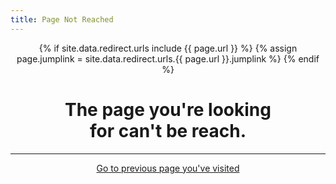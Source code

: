 ```yaml
---
title: Page Not Reached
---
```

{% if site.data.redirect.urls include {{ page.url }} %}
  {% assign page.jumplink = site.data.redirect.urls.{{ page.url }}.jumplink %}
{% endif %}
<style>
h1 {text-align: center;}
h4 {text-align: center;}
h3 {text-align: center;}
p {text-align: center;}
</style>
<style type="text/css">
  #left{
        text-align:left;
  }
  #right{
        text-align:right;
  }
</style>
<h1>The page you're looking<br>for can't be reach.</h1>
<hr>

<a href="javascript:history.go(-1);">Go to previous page you've visited</a>
